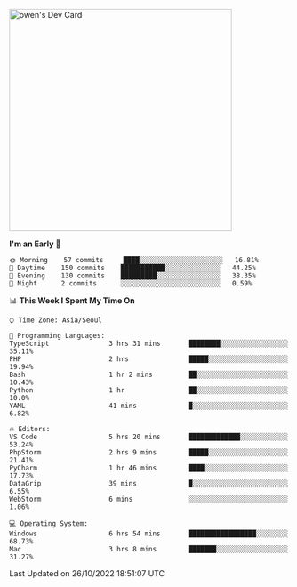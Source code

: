 <a href="https://app.daily.dev/owen_9066"><img src="https://api.daily.dev/devcards/51e5c69f10114f2abe0ae390c27b0828.png?r=hyb" width="400" alt="owen's Dev Card"/></a>

 
 <!--START_SECTION:waka-->
**I'm an Early 🐤** 

```text
🌞 Morning    57 commits     ████░░░░░░░░░░░░░░░░░░░░░   16.81% 
🌆 Daytime    150 commits    ███████████░░░░░░░░░░░░░░   44.25% 
🌃 Evening    130 commits    █████████░░░░░░░░░░░░░░░░   38.35% 
🌙 Night      2 commits      ░░░░░░░░░░░░░░░░░░░░░░░░░   0.59%

```


📊 **This Week I Spent My Time On** 

```text
⌚︎ Time Zone: Asia/Seoul

💬 Programming Languages: 
TypeScript               3 hrs 31 mins       ████████░░░░░░░░░░░░░░░░░   35.11% 
PHP                      2 hrs               █████░░░░░░░░░░░░░░░░░░░░   19.94% 
Bash                     1 hr 2 mins         ██░░░░░░░░░░░░░░░░░░░░░░░   10.43% 
Python                   1 hr                ██░░░░░░░░░░░░░░░░░░░░░░░   10.0% 
YAML                     41 mins             █░░░░░░░░░░░░░░░░░░░░░░░░   6.82%

🔥 Editors: 
VS Code                  5 hrs 20 mins       █████████████░░░░░░░░░░░░   53.24% 
PhpStorm                 2 hrs 9 mins        █████░░░░░░░░░░░░░░░░░░░░   21.41% 
PyCharm                  1 hr 46 mins        ████░░░░░░░░░░░░░░░░░░░░░   17.73% 
DataGrip                 39 mins             █░░░░░░░░░░░░░░░░░░░░░░░░   6.55% 
WebStorm                 6 mins              ░░░░░░░░░░░░░░░░░░░░░░░░░   1.06%

💻 Operating System: 
Windows                  6 hrs 54 mins       █████████████████░░░░░░░░   68.73% 
Mac                      3 hrs 8 mins        ███████░░░░░░░░░░░░░░░░░░   31.27%

```


 Last Updated on 26/10/2022 18:51:07 UTC
<!--END_SECTION:waka-->
